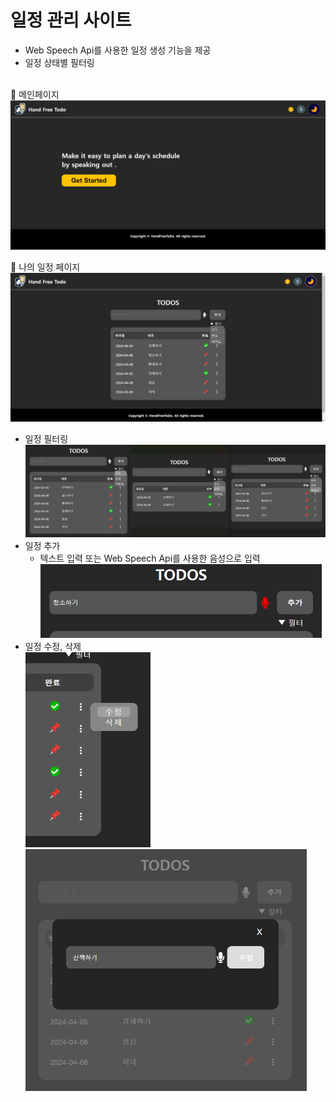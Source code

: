 # 일정 관리 사이트
- Web Speech Api를 사용한 일정 생성 기능을 제공
- 일정 상태별 필터링
</br>
🔅 메인페이지 </br>
<img src="https://github.com/Ksohyeon/hand-free-todo/blob/main/readme-img/main-page.png" width="700"/>

🔅 나의 일정 페이지 </br>
<img src="https://github.com/Ksohyeon/hand-free-todo/blob/main/readme-img/todo-page.png" width="700"/> </br>
- 일정 필터링 </br>
<img src="https://github.com/Ksohyeon/hand-free-todo/blob/main/readme-img/todo-filtering.png" width="800"/> </br>
- 일정 추가 </br>
  - 텍스트 입력 또는 Web Speech Api를 사용한 음성으로 입력 </br>
<img src="https://github.com/Ksohyeon/hand-free-todo/blob/main/readme-img/input-recording.png" width="450"/> </br>
- 일정 수정, 삭제 </br>
<img src="https://github.com/Ksohyeon/hand-free-todo/blob/main/readme-img/todo-options.png" width="200"/> </br>
<img src="https://github.com/Ksohyeon/hand-free-todo/blob/main/readme-img/title-edit.png" width="450"/> </br>
